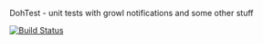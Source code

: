 DohTest - unit tests with growl notifications and some other stuff

[![Build Status](https://travis-ci.org/atpsoft/dohtest.png)](https://travis-ci.org/atpsoft/dohtest)
